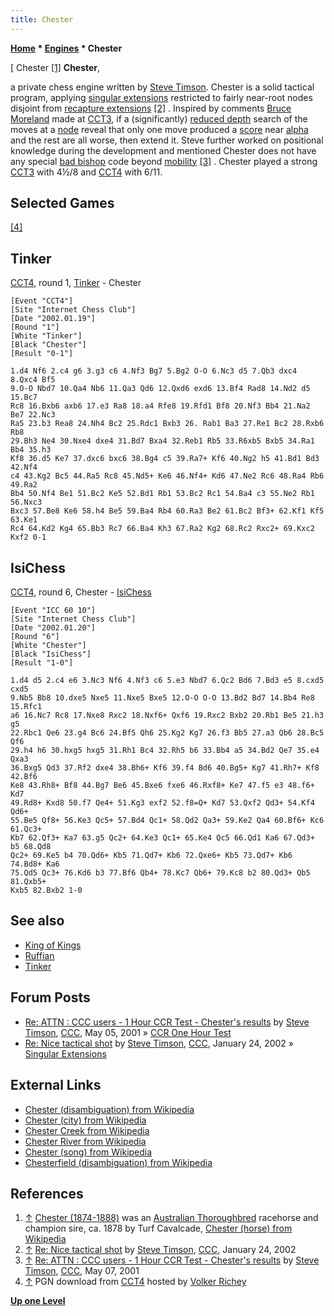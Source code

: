 ```yaml
---
title: Chester
---
```

**[Home](Home "Home") * [Engines](Engines "Engines") * Chester**

\[ Chester <a id="cite-note-1" href="#cite-ref-1">[1]</a>
**Chester**,

a private chess engine written by [Steve Timson](index.php?title=Steve_Timson&action=edit&redlink=1 "Steve Timson (page does not exist)"). Chester is a solid tactical program, applying [singular extensions](Singular_Extensions "Singular Extensions") restricted to fairly near-root nodes disjoint from [recapture extensions](Recapture_Extensions "Recapture Extensions") <a id="cite-note-2" href="#cite-ref-2">[2]</a> . Inspired by comments [Bruce Moreland](Bruce_Moreland "Bruce Moreland") made at [CCT3](CCT3 "CCT3"), if a (significantly) [reduced depth](Depth_Reduction_R "Depth Reduction R") search of the moves at a [node](Node "Node") reveal that only one move produced a [score](Score "Score") near [alpha](Alpha "Alpha") and the rest are all worse, then extend it. Steve further worked on positional knowledge during the development and mentioned Chester does not have any special [bad bishop](Bad_Bishop "Bad Bishop") code beyond [mobility](Mobility "Mobility") <a id="cite-note-3" href="#cite-ref-3">[3]</a> . Chester played a strong [CCT3](CCT3 "CCT3") with 4½/8 and [CCT4](CCT4 "CCT4") with 6/11.

## Selected Games

<a id="cite-note-4" href="#cite-ref-4">[4]</a>

## Tinker

[CCT4](CCT4 "CCT4"), round 1, [Tinker](Tinker "Tinker") - Chester

```
[Event "CCT4"]
[Site "Internet Chess Club"]
[Date "2002.01.19"]
[Round "1"]
[White "Tinker"]
[Black "Chester"]
[Result "0-1"]

1.d4 Nf6 2.c4 g6 3.g3 c6 4.Nf3 Bg7 5.Bg2 O-O 6.Nc3 d5 7.Qb3 dxc4 8.Qxc4 Bf5
9.O-O Nbd7 10.Qa4 Nb6 11.Qa3 Qd6 12.Qxd6 exd6 13.Bf4 Rad8 14.Nd2 d5 15.Bc7
Rc8 16.Bxb6 axb6 17.e3 Ra8 18.a4 Rfe8 19.Rfd1 Bf8 20.Nf3 Bb4 21.Na2 Be7 22.Nc3
Ra5 23.b3 Rea8 24.Nh4 Bc2 25.Rdc1 Bxb3 26. Rab1 Ba3 27.Re1 Bc2 28.Rxb6 Rb8
29.Bh3 Ne4 30.Nxe4 dxe4 31.Bd7 Bxa4 32.Reb1 Rb5 33.R6xb5 Bxb5 34.Ra1 Bb4 35.h3
Kf8 36.d5 Ke7 37.dxc6 bxc6 38.Bg4 c5 39.Ra7+ Kf6 40.Ng2 h5 41.Bd1 Bd3 42.Nf4
c4 43.Kg2 Bc5 44.Ra5 Rc8 45.Nd5+ Ke6 46.Nf4+ Kd6 47.Ne2 Rc6 48.Ra4 Rb6 49.Ra2
Bb4 50.Nf4 Be1 51.Bc2 Ke5 52.Bd1 Rb1 53.Bc2 Rc1 54.Ba4 c3 55.Ne2 Rb1 56.Nxc3
Bxc3 57.Be8 Ke6 58.h4 Be5 59.Ba4 Rb4 60.Ra3 Be2 61.Bc2 Bf3+ 62.Kf1 Kf5 63.Ke1
Rc4 64.Kd2 Kg4 65.Bb3 Rc7 66.Ba4 Kh3 67.Ra2 Kg2 68.Rc2 Rxc2+ 69.Kxc2 Kxf2 0-1

```

## IsiChess

[CCT4](CCT4 "CCT4"), round 6, Chester - [IsiChess](IsiChess "IsiChess")

```
[Event "ICC 60 10"]
[Site "Internet Chess Club"]
[Date "2002.01.20"]
[Round "6"]
[White "Chester"]
[Black "IsiChess"]
[Result "1-0"]

1.d4 d5 2.c4 e6 3.Nc3 Nf6 4.Nf3 c6 5.e3 Nbd7 6.Qc2 Bd6 7.Bd3 e5 8.cxd5 cxd5
9.Nb5 Bb8 10.dxe5 Nxe5 11.Nxe5 Bxe5 12.O-O O-O 13.Bd2 Bd7 14.Bb4 Re8 15.Rfc1
a6 16.Nc7 Rc8 17.Nxe8 Rxc2 18.Nxf6+ Qxf6 19.Rxc2 Bxb2 20.Rb1 Be5 21.h3 g5
22.Rbc1 Qe6 23.g4 Bc6 24.Bf5 Qh6 25.Kg2 Kg7 26.f3 Bb5 27.a3 Qb6 28.Bc5 Qf6
29.h4 h6 30.hxg5 hxg5 31.Rh1 Bc4 32.Rh5 b6 33.Bb4 a5 34.Bd2 Qe7 35.e4 Qxa3
36.Bxg5 Qd3 37.Rf2 dxe4 38.Bh6+ Kf6 39.f4 Bd6 40.Bg5+ Kg7 41.Rh7+ Kf8 42.Bf6
Ke8 43.Rh8+ Bf8 44.Bg7 Be6 45.Bxe6 fxe6 46.Rxf8+ Ke7 47.f5 e3 48.f6+ Kd7
49.Rd8+ Kxd8 50.f7 Qe4+ 51.Kg3 exf2 52.f8=Q+ Kd7 53.Qxf2 Qd3+ 54.Kf4 Qd6+
55.Be5 Qf8+ 56.Ke3 Qc5+ 57.Bd4 Qc1+ 58.Qd2 Qa3+ 59.Ke2 Qa4 60.Bf6+ Kc6 61.Qc3+
Kb7 62.Qf3+ Ka7 63.g5 Qc2+ 64.Ke3 Qc1+ 65.Ke4 Qc5 66.Qd1 Ka6 67.Qd3+ b5 68.Qd8
Qc2+ 69.Ke5 b4 70.Qd6+ Kb5 71.Qd7+ Kb6 72.Qxe6+ Kb5 73.Qd7+ Kb6 74.Bd8+ Ka6
75.Qd5 Qc3+ 76.Kd6 b3 77.Bf6 Qb4+ 78.Kc7 Qb6+ 79.Kc8 b2 80.Qd3+ Qb5 81.Qxb5+
Kxb5 82.Bxb2 1-0

```

## See also

- [King of Kings](index.php?title=King_of_Kings&action=edit&redlink=1 "King of Kings (page does not exist)")
- [Ruffian](Ruffian "Ruffian")
- [Tinker](Tinker "Tinker")

## Forum Posts

- [Re: ATTN : CCC users - 1 Hour CCR Test - Chester's results](https://www.stmintz.com/ccc/index.php?id=168220) by [Steve Timson](index.php?title=Steve_Timson&action=edit&redlink=1 "Steve Timson (page does not exist)"), [CCC](CCC "CCC"), May 05, 2001 » [CCR One Hour Test](CCR_One_Hour_Test "CCR One Hour Test")
- [Re: Nice tactical shot](https://www.stmintz.com/ccc/index.php?id=209485) by [Steve Timson](index.php?title=Steve_Timson&action=edit&redlink=1 "Steve Timson (page does not exist)"), [CCC](CCC "CCC"), January 24, 2002 » [Singular Extensions](Singular_Extensions "Singular Extensions")

## External Links

- [Chester (disambiguation) from Wikipedia](https://en.wikipedia.org/wiki/Chester_%28disambiguation%29)
- [Chester (city) from Wikipedia](https://en.wikipedia.org/wiki/Chester)
- [Chester Creek from Wikipedia](https://en.wikipedia.org/wiki/Chester_Creek)
- [Chester River from Wikipedia](https://en.wikipedia.org/wiki/Chester_River)
- [Chester (song) from Wikipedia](https://en.wikipedia.org/wiki/Chester_%28song%29)
- [Chesterfield (disambiguation) from Wikipedia](https://en.wikipedia.org/wiki/Chesterfield_%28disambiguation%29)

## References

1. <a id="cite-ref-1" href="#cite-note-1">↑</a> [Chester (1874-1888)](https://en.wikipedia.org/wiki/File:Chester_1874.jpg) was an [Australian Thoroughbred](https://en.wikipedia.org/wiki/Thoroughbred_racing_in_Australia) racehorse and champion sire, ca. 1878 by Turf Cavalcade, [Chester (horse) from Wikipedia](https://en.wikipedia.org/wiki/Chester_%28horse%29)
1. <a id="cite-ref-2" href="#cite-note-2">↑</a> [Re: Nice tactical shot](https://www.stmintz.com/ccc/index.php?id=209565) by [Steve Timson](index.php?title=Steve_Timson&action=edit&redlink=1 "Steve Timson (page does not exist)"), [CCC](CCC "CCC"), January 24, 2002
1. <a id="cite-ref-3" href="#cite-note-3">↑</a> [Re: ATTN : CCC users - 1 Hour CCR Test - Chester's results](https://www.stmintz.com/ccc/index.php?id=168466) by [Steve Timson](index.php?title=Steve_Timson&action=edit&redlink=1 "Steve Timson (page does not exist)"), [CCC](CCC "CCC"), May 07, 2001
1. <a id="cite-ref-4" href="#cite-note-4">↑</a> PGN download from [CCT4](http://www.vrichey.de/cct4/) hosted by [Volker Richey](index.php?title=Volker_Richey&action=edit&redlink=1 "Volker Richey (page does not exist)")

**[Up one Level](Engines "Engines")**


